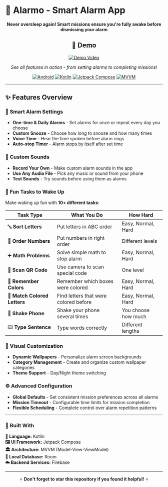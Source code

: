 # 🚨 Alarmo - Smart Alarm App

<div align="center">

**Never oversleep again! Smart missions ensure you're fully awake before dismissing your alarm**

## 🎥 Demo

[![Demo Video](https://img.shields.io/badge/Watch-Demo%20Video-red?style=for-the-badge&logo=youtube)](https://github.com/user-attachments/assets/cb5ae2c3-f11b-42c6-b6a1-e61ee5091c9b)

*See all features in action - from setting alarms to completing missions!*

[![Android](https://img.shields.io/badge/Platform-Android-3DDC84?style=for-the-badge&logo=android)](https://developer.android.com)
[![Kotlin](https://img.shields.io/badge/Language-Kotlin-7F52FF?style=for-the-badge&logo=kotlin)](https://kotlinlang.org)
[![Jetpack Compose](https://img.shields.io/badge/UI-Jetpack%20Compose-4285F4?style=for-the-badge&logo=jetpackcompose)](https://developer.android.com/jetpack/compose)
[![MVVM](https://img.shields.io/badge/Architecture-MVVM-FF9800?style=for-the-badge)](https://developer.android.com/topic/architecture)

</div>

---

## ✨ Features Overview

### 🔔 **Smart Alarm Settings**
- **One-time & Daily Alarms** - Set alarms for once or repeat every day you choose
- **Custom Snooze** - Choose how long to snooze and how many times
- **Voice Time** - Hear the time spoken before alarm rings
- **Auto-stop Timer** - Alarm stops by itself after set time

### 🎵 **Custom Sounds**
- **Record Your Own** - Make custom alarm sounds in the app
- **Use Any Audio File** - Pick any music or sound from your phone
- **Test Sounds** - Try sounds before using them as alarms

### 🧩 **Fun Tasks to Wake Up**
Make waking up fun with **10+ different tasks**:

| Task Type | What You Do | How Hard |
|-----------|-------------|----------|
| 🔤 **Sort Letters** | Put letters in ABC order | Easy, Normal, Hard |
| 🔢 **Order Numbers** | Put numbers in right order | Different levels |
| ➕ **Math Problems** | Solve simple math to stop alarm | Easy, Normal, Hard |
| 📱 **Scan QR Code** | Use camera to scan special code | One level |
| 🎨 **Remember Colors** | Remember which boxes were colored | Easy, Normal, Hard |
| 🌈 **Match Colored Letters** | Find letters that were colored before | Easy, Normal, Hard |
| 📱 **Shake Phone** | Shake your phone several times | You choose how much |
| ⌨️ **Type Sentence** | Type words correctly | Different lengths |

### 🎨 **Visual Customization**
- **Dynamic Wallpapers** - Personalize alarm screen backgrounds
- **Category Management** - Create and organize custom wallpaper categories
- **Theme Support** - Day/Night theme switching

### ⚙️ **Advanced Configuration**
- **Global Defaults** - Set consistent mission preferences across all alarms
- **Mission Timeout** - Configurable time limits for mission completion
- **Flexible Scheduling** - Complete control over alarm repetition patterns

---

### 🔧 **Built With**

**🎯 Language:** Kotlin  
**🖼️ UI Framework:** Jetpack Compose  
**🏛️ Architecture:** MVVM (Model-View-ViewModel)  
**💾 Local Database:** Room  
**☁️ Backend Services:** Firebase

---

<div align="center">

⭐ **Don't forget to star this repository if you found it helpful!** ⭐

</div>
